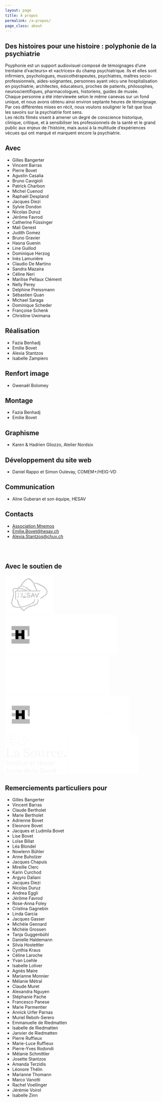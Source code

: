 ```yaml
---
layout: page
title: À propos
permalink: /a-propos/
page_class: about
---
```


<div class="grid-75 main">

  <h2>Des histoires pour une histoire : polyphonie de la psychiatrie</h2>

  <p>
    Psyphonie est un support audiovisuel composé de témoignages d’une trentaine d’«acteurs» et «actrices» du champ psychiatrique. Ils et elles sont infirmiers, psychologues, musicothérapeutes, psychiatres, maîtres socio-professionnels, aides-soignantes, personnes ayant vécu une hospitalisation en psychiatrie, architectes, éducateurs, proches de patients, philosophes, neuroscientifiques, pharmacologues, historiens, guides de musée.
  <br>
    Chaque personne a été interviewée selon le même canevas sur un fond unique, et nous avons obtenu ainsi environ septante heures de témoignage.
  <br>
    Par ces différentes mises en récit, nous voulons souligner le fait que tous les savoirs sur la psychiatrie font sens.
  <br>
    Les récits filmés visent à amener un degré de conscience historique, clinique, critique, et à sensibiliser les professionnels de la santé et le grand public aux enjeux de l’histoire, mais aussi à la multitude d’expériences vécues qui ont marqué et marquent encore la psychiatrie.
  </p>

  <h2>Avec</h2>
  <ul class="with">
  <li>Gilles Bangerter</li>
  <li>Vincent Barras</li>
  <li>Pierre Bovet</li>
  <li>Agustin Casalia</li>
  <li>Bruno Cavigioli</li>
  <li>Patrick Charbon</li>
  <li>Michel Cuenod</li>
  <li>Raphaël Despland</li>
  <li>Jacques Diezi</li>
  <li>Sylvie Dondon</li>
  <li>Nicolas Duruz</li>
  <li>Jérôme Favrod</li>
  <li>Catherine Füssinger</li>
  <li>Mali Genest</li>
  <li>Judith Gomez</li>
  <li>Bruno Gravier</li>
  <li>Hasna Guenin</li>
  <li>Line Guillod</li>
  <li>Dominique Herzog</li>
  <li>Inès Lamunière</li>
  <li>Claudio De Martino</li>
  <li>Sandra Mazaira</li>
  <li>Céline Neri</li>
  <li>Marilise Pellaux Clément</li>
  <li>Nelly Perey</li>
  <li>Delphine Preissmann</li>
  <li>Sébastien Quan</li>
  <li>Michael Saraga</li>
  <li>Dominique Scheder</li>
  <li>Françoise Schenk</li>
  <li>Christine Uwimana</li>
  </ul>

  <h2>Réalisation</h2>
  <ul class="with">
  <li>Fazia Benhadj</li>
  <li>Emilie Bovet</li>
  <li>Alexia Stantzos</li>
  <li>Isabelle Zampiero</li>
  </ul>

  <h2>Renfort image</h2>
  <ul class="with">
  <li>Gwenaël Bolomey</li>
  </ul>

  <h2>Montage</h2>
  <ul class="with">
  <li>Fazia Benhadj</li>
  <li>Emilie Bovet</li>
  </ul>

  <h2>Graphisme</h2>
  <ul class="with">
  <li>Karen & Hadrien Gliozzo, Atelier Nordsix</li>
  </ul>

  <h2>Développement du site web</h2>
  <ul class="with">
  <li>Daniel Rappo et Simon Oulevay, COMEM+/HEIG-VD</li>
  </ul>

  <h2>Communication</h2>
  <ul class="with">
  <li>Aline Guberan et son équipe, HESAV</li>
  </ul>

  <h2>Contacts</h2>
  <ul class="contacts">
  <li><a href="{{ '/mnemos' | prepend: site.baseurl }}">Association Mnemos</a></li>
  <li><a href="mailto:Emilie.Bovet@hesav.ch?Subject=Contact%20Psyphonie">Emilie.Bovet@hesav.ch</a></li>
  <li><a href="mailto:Alexia.Stantzos@chuv.ch?Subject=Contact%20Psyphonie">Alexia.Stantzos@chuv.ch</a></li>
  </ul>

  <br /><br />
  <h2>Avec le soutien de</h2>
  <div class="partners">
  <img class="partner-logo" src="/img/HESAV.png" alt="Logo partenaire: HESAV" />
  <img class="partner-logo" src="/img/CHUV_psy.png" alt="Logo partenaire: CHUV Psychiatrie" />
  <img class="partner-logo" src="/img/SanteMentale.png" alt="Logo partenaire: Sante Mentale" />

  <img class="partner-logo" src="/img/CHUV_hist.png" alt="Logo partenaire: CHUV Histoire médecine" />
  <img class="partner-logo" src="/img/LaSource.png" alt="Logo partenaire: Clinique de La Source" />
  <img class="partner-logo" src="/img/HES-SO.png" alt="Logo partenaire: HES-SO" />
  </div>

</div>

<div class="grid-25 aside">

  <h2>Remerciements particuliers pour</h2>

  <ul class="special-thanks">
  <li>Gilles Bangerter</li>
  <li>Vincent Barras</li>
  <li>Claude Bertholet</li>
  <li>Marie Bertholet</li>
  <li>Adrienne Bovet</li>
  <li>Eleonore Bovet</li>
  <li>Jacques et Ludmila Bovet</li>
  <li>Lise Bovet</li>
  <li>Loïse Billat</li>
  <li>Léa Blondel</li>
  <li>Nowlenn Bühler</li>
  <li>Anne Buholzer</li>
  <li>Jacques Chapuis</li>
  <li>Mireille Clerc</li>
  <li>Karin Curchod</li>
  <li>Argyro Daliani</li>
  <li>Jacques Diezi</li>
  <li>Nicolas Duruz</li>
  <li>Andrea Eggli</li>
  <li>Jérôme Favrod</li>
  <li>Rose-Anna Foley</li>
  <li>Cristina Gagnebin</li>
  <li>Linda Garcia</li>
  <li>Jacques Gasser</li>
  <li>Michèle Gennard</li>
  <li>Michèle Grossen</li>
  <li>Tanja Guggenbühl</li>
  <li>Danielle Haldemann</li>
  <li>Silvia Hostettler</li>
  <li>Cynthia Kraus</li>
  <li>Céline Laroche</li>
  <li>Yvan Loehle</li>
  <li>Isabelle Loliver</li>
  <li>Agnès Maire</li>
  <li>Marianne Monnier</li>
  <li>Mélanie Métral</li>
  <li>Claude Muret</li>
  <li>Alexandra Nguyen</li>
  <li>Stéphanie Pache</li>
  <li>Francesco Panese</li>
  <li>Marie Parmentier</li>
  <li>Annick Urfer Parnas</li>
  <li>Muriel Reboh-Serero</li>
  <li>Emmanuelle de Riedmatten</li>
  <li>Isabelle de Riedmatten</li>
  <li>Janvier de Riedmatten</li>
  <li>Pierre Ruffieux</li>
  <li>Marie-Luce Ruffieux</li>
  <li>Pierre-Yves Rodondi</li>
  <li>Mélanie Schmittler</li>
  <li>Josette Stantzos</li>
  <li>Amanda Terzidis</li>
  <li>Léonore Thélin</li>
  <li>Marianne Thomann</li>
  <li>Marco Vanotti</li>
  <li>Rachel Voellinger</li>
  <li>Jérémie Voirol</li>
  <li>Isabelle Zinn</li>
  </ul>

</div>
